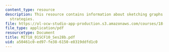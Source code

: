 ```yaml
---
content_type: resource
description: This resource contains information about sketching graphs II - general
  strategies.
file: https://ol-ocw-studio-app-production.s3.amazonaws.com/courses/18-01sc-single-variable-calculus-fall-2010/a50461c0ed97fe386150e8319ddfd1c0_MIT18_01SCF10_Ses28b.pdf
file_type: application/pdf
resourcetype: Document
title: MIT18_01SCF10_Ses28b.pdf
uid: a50461c0-ed97-fe38-6150-e8319ddfd1c0
---
```

